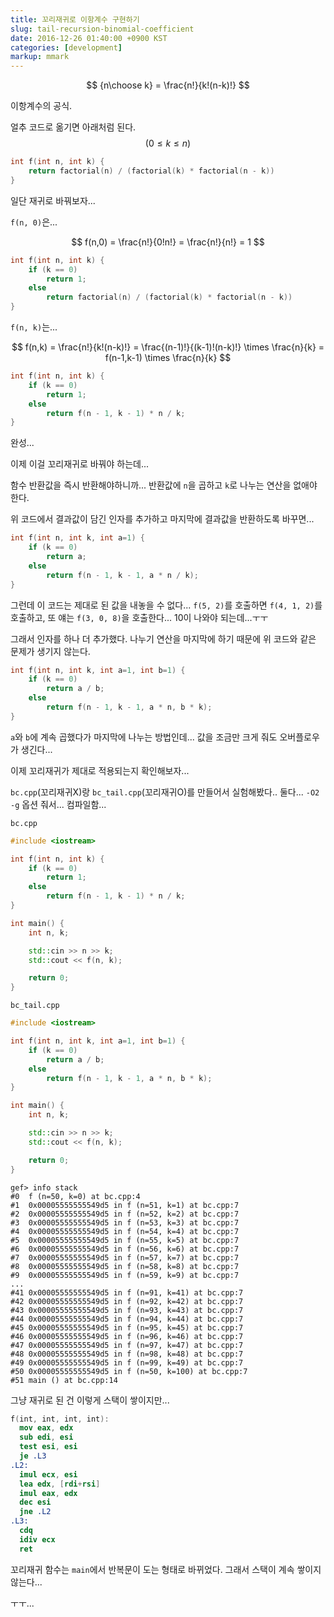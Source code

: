 ```yaml
---
title: 꼬리재귀로 이항계수 구현하기
slug: tail-recursion-binomial-coefficient
date: 2016-12-26 01:40:00 +0900 KST
categories: [development]
markup: mmark
---
```


$$
{n\choose k} = \frac{n!}{k!(n-k)!}
$$

이항계수의 공식.

얼추 코드로 옮기면 아래처럼 된다. $$(0 \le k \le n)$$

```cpp
int f(int n, int k) {
    return factorial(n) / (factorial(k) * factorial(n - k))
}
```

일단 재귀로 바꿔보자...

`f(n, 0)`은...

$$
f(n,0) = \frac{n!}{0!n!} = \frac{n!}{n!} = 1
$$

```cpp
int f(int n, int k) {
    if (k == 0)
        return 1;
    else
        return factorial(n) / (factorial(k) * factorial(n - k))
}
```

`f(n, k)`는...

$$
f(n,k) = \frac{n!}{k!(n-k)!}
= \frac{(n-1)!}{(k-1)!(n-k)!} \times \frac{n}{k}
= f(n-1,k-1) \times \frac{n}{k}
$$

```cpp
int f(int n, int k) {
    if (k == 0)
        return 1;
    else
        return f(n - 1, k - 1) * n / k;
}
```

완성...

이제 이걸 꼬리재귀로 바꿔야 하는데...

함수 반환값을 즉시 반환해야하니까...
반환값에 `n`을 곱하고 `k`로 나누는 연산을 없애야 한다.

위 코드에서 결과값이 담긴 인자를 추가하고 마지막에 결과값을 반환하도록 바꾸면...

```cpp
int f(int n, int k, int a=1) {
    if (k == 0)
        return a;
    else
        return f(n - 1, k - 1, a * n / k);
}
```

그런데 이 코드는 제대로 된 값을 내놓을 수 없다...
`f(5, 2)`를 호출하면 `f(4, 1, 2)`를 호출하고,
또 얘는 `f(3, 0, 8)`을 호출한다... 10이 나와야 되는데...ㅜㅜ

그래서 인자를 하나 더 추가했다.
나누기 연산을 마지막에 하기 때문에 위 코드와 같은 문제가 생기지 않는다.

```cpp
int f(int n, int k, int a=1, int b=1) {
    if (k == 0)
        return a / b;
    else
        return f(n - 1, k - 1, a * n, b * k);
}
```

`a`와 `b`에 계속 곱했다가 마지막에 나누는 방법인데...
값을 조금만 크게 줘도 오버플로우가 생긴다...

이제 꼬리재귀가 제대로 적용되는지 확인해보자...

`bc.cpp`(꼬리재귀X)랑 `bc_tail.cpp`(꼬리재귀O)를 만들어서 실험해봤다..
둘다... `-O2 -g` 옵션 줘서... 컴파일함...

`bc.cpp`

```cpp
#include <iostream>

int f(int n, int k) {
    if (k == 0)
        return 1;
    else
        return f(n - 1, k - 1) * n / k;
}

int main() {
    int n, k;

    std::cin >> n >> k;
    std::cout << f(n, k);

    return 0;
}
```

`bc_tail.cpp`

```cpp
#include <iostream>

int f(int n, int k, int a=1, int b=1) {
    if (k == 0)
        return a / b;
    else
        return f(n - 1, k - 1, a * n, b * k);
}

int main() {
    int n, k;

    std::cin >> n >> k;
    std::cout << f(n, k);

    return 0;
}
```

```c-objdump
gef> info stack
#0  f (n=50, k=0) at bc.cpp:4
#1  0x00005555555549d5 in f (n=51, k=1) at bc.cpp:7
#2  0x00005555555549d5 in f (n=52, k=2) at bc.cpp:7
#3  0x00005555555549d5 in f (n=53, k=3) at bc.cpp:7
#4  0x00005555555549d5 in f (n=54, k=4) at bc.cpp:7
#5  0x00005555555549d5 in f (n=55, k=5) at bc.cpp:7
#6  0x00005555555549d5 in f (n=56, k=6) at bc.cpp:7
#7  0x00005555555549d5 in f (n=57, k=7) at bc.cpp:7
#8  0x00005555555549d5 in f (n=58, k=8) at bc.cpp:7
#9  0x00005555555549d5 in f (n=59, k=9) at bc.cpp:7
...
#41 0x00005555555549d5 in f (n=91, k=41) at bc.cpp:7
#42 0x00005555555549d5 in f (n=92, k=42) at bc.cpp:7
#43 0x00005555555549d5 in f (n=93, k=43) at bc.cpp:7
#44 0x00005555555549d5 in f (n=94, k=44) at bc.cpp:7
#45 0x00005555555549d5 in f (n=95, k=45) at bc.cpp:7
#46 0x00005555555549d5 in f (n=96, k=46) at bc.cpp:7
#47 0x00005555555549d5 in f (n=97, k=47) at bc.cpp:7
#48 0x00005555555549d5 in f (n=98, k=48) at bc.cpp:7
#49 0x00005555555549d5 in f (n=99, k=49) at bc.cpp:7
#50 0x00005555555549d5 in f (n=50, k=100) at bc.cpp:7
#51 main () at bc.cpp:14
```

그냥 재귀로 된 건 이렇게 스택이 쌓이지만...

```nasm
f(int, int, int, int):
  mov eax, edx
  sub edi, esi
  test esi, esi
  je .L3
.L2:
  imul ecx, esi
  lea edx, [rdi+rsi]
  imul eax, edx
  dec esi
  jne .L2
.L3:
  cdq
  idiv ecx
  ret
```

꼬리재귀 함수는 `main`에서 반복문이 도는 형태로 바뀌었다.
그래서 스택이 계속 쌓이지 않는다...

ㅜㅜ...
